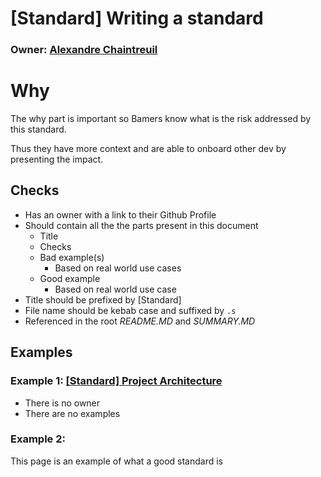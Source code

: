 # [Standard] Writing a standard

### Owner: [Alexandre Chaintreuil](https://github.com/achntrl)

# Why

The why part is important so Bamers know what is the risk addressed by this standard.

Thus they have more context and are able to onboard other dev by presenting the impact.

## Checks
- Has an owner with a link to their Github Profile
- Should contain all the the parts present in this document
  - Title
  - Checks
  - Bad example(s)
    - Based on real world use cases
  - Good example
    - Based on real world use case
- Title should be prefixed by [Standard]
- File name should be kebab case and suffixed by `.s`
- Referenced in the root *README.MD* and *SUMMARY.MD*

## Examples

### Example 1: [[Standard] Project Architecture](/react-native/architecture/project-architecture.s.md)

- There is no owner
- There are no examples

### Example 2:

This page is an example of what a good standard is
